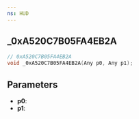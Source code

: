 ```yaml
---
ns: HUD
---
```

## _0xA520C7B05FA4EB2A

```c
// 0xA520C7B05FA4EB2A
void _0xA520C7B05FA4EB2A(Any p0, Any p1);
```

## Parameters
* **p0**:
* **p1**:

